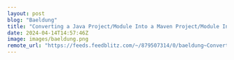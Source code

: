 ```yaml
---
layout: post
blog: "Baeldung"
title: "Converting a Java Project/Module Into a Maven Project/Module In IntelliJ IDEA"
date: 2024-04-14T14:57:46Z
image: images/baeldung.png
remote_url: "https://feeds.feedblitz.com/~/879507314/0/baeldung~Converting-a-Java-ProjectModule-Into-a-Maven-ProjectModule-In-IntelliJ-IDEA"
---
```

